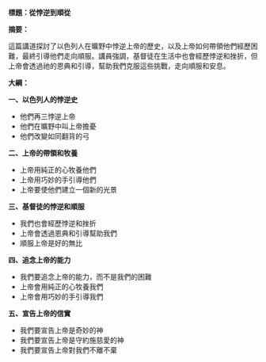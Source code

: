 **標題：從悖逆到順從**

**摘要：**

這篇講道探討了以色列人在曠野中悖逆上帝的歷史，以及上帝如何帶領他們經歷困難，最終引導他們走向順服。講員強調，基督徒在生活中也會經歷悖逆和挫折，但上帝會透過祂的恩典和引導，幫助我們克服這些挑戰，走向順服和安息。

**大綱：**

**一、以色列人的悖逆史**

* 他們再三悖逆上帝
* 他們在曠野中叫上帝擔憂
* 他們改變如同翻背的弓

**二、上帝的帶領和牧養**

* 上帝用純正的心牧養他們
* 上帝用巧妙的手引導他們
* 上帝要使他們建立一個新的光景

**三、基督徒的悖逆和順服**

* 我們也會經歷悖逆和挫折
* 上帝會透過恩典和引導幫助我們
* 順服上帝是好的無比

**四、追念上帝的能力**

* 我們要追念上帝的能力，而不是我們的困難
* 上帝會用純正的心牧養我們
* 上帝會用巧妙的手引導我們

**五、宣告上帝的信實**

* 我們要宣告上帝是奇妙的神
* 我們要宣告上帝是守約施慈愛的神
* 我們要宣告上帝對我們不離不棄